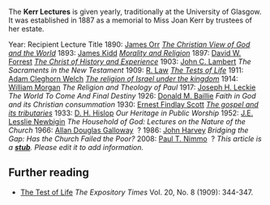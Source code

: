 The **Kerr Lectures** is given yearly, traditionally at the
University of Glasgow. It was established in 1887 as a memorial to
Miss Joan Kerr by trustees of her estate.

Year: Recipient
Lecture Title
1890: [James Orr](James_Orr "James Orr")
[*The Christian View of God and the World*](http://www.archive.org/details/christianviewofg00orrjrich)
1893:
[James Kidd](index.php?title=James_Kidd&action=edit&redlink=1 "James Kidd (page does not exist)")
[*Morality and Religion*](http://www.archive.org/details/moralityandrelig00kidduoft)
1897:
[David W. Forrest](index.php?title=David_W._Forrest&action=edit&redlink=1 "David W. Forrest (page does not exist)")
[*The Christ of History and Experience*](http://books.google.com/books?id=3ORJAAAAMAAJ)
1903:
[John C. Lambert](index.php?title=John_C._Lambert&action=edit&redlink=1 "John C. Lambert (page does not exist)")
*The Sacraments in the New Testament*
1909:
[R. Law](index.php?title=R._Law&action=edit&redlink=1 "R. Law (page does not exist)")
[*The Tests of Life*](http://www.archive.org/details/thetestsoflifeas00lawruoft)
1911:
[Adam Cleghorn Welch](index.php?title=Adam_Cleghorn_Welch&action=edit&redlink=1 "Adam Cleghorn Welch (page does not exist)")
[*The religion of Israel under the kingdom*](http://www.archive.org/details/religionofisrael00welcrich)
1914:
[William Morgan](index.php?title=William_Morgan&action=edit&redlink=1 "William Morgan (page does not exist)")
*The Religion and Theology of Paul*
1917:
[Joseph H. Leckie](index.php?title=Joseph_H._Leckie&action=edit&redlink=1 "Joseph H. Leckie (page does not exist)")
*The World To Come And Final Destiny*
1926:
[Donald M. Baillie](index.php?title=Donald_M._Baillie&action=edit&redlink=1 "Donald M. Baillie (page does not exist)")
*Faith in God and its Christian consummation*
1930:
[Ernest Findlay Scott](index.php?title=Ernest_Findlay_Scott&action=edit&redlink=1 "Ernest Findlay Scott (page does not exist)")
[*The gospel and its tributaries*](http://www.archive.org/details/gospelitstributa01scot)
1933:
[D. H. Hislop](index.php?title=D._H._Hislop&action=edit&redlink=1 "D. H. Hislop (page does not exist)")
*Our Heritage in Public Worship*
1952:
[J.E. Lesslie Newbigin](index.php?title=J.E._Lesslie_Newbigin&action=edit&redlink=1 "J.E. Lesslie Newbigin (page does not exist)")
*The Household of God: Lectures on the Nature of the Church*
1966:
[Allan Douglas Galloway](index.php?title=Allan_Douglas_Galloway&action=edit&redlink=1 "Allan Douglas Galloway (page does not exist)")
 ?
1986:
[John Harvey](index.php?title=John_Harvey&action=edit&redlink=1 "John Harvey (page does not exist)")
*Bridging the Gap: Has the Church Failed the Poor?*
2008:
[Paul T. Nimmo](index.php?title=Paul_T._Nimmo&action=edit&redlink=1 "Paul T. Nimmo (page does not exist)")
 ?
*This article is a **[stub](http://www.theopedia.com/Category:Theopedia_stubs "Category:Theopedia stubs")**. Please edit it to add information.*
## Further reading

-   [The Test of Life](http://ext.sagepub.com/cgi/pdf_extract/20/8/344)
    *The Expository Times* Vol. 20, No. 8 (1909): 344-347.



